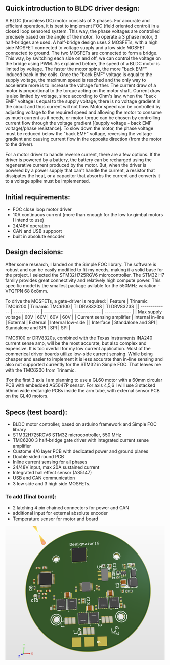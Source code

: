 ## Quick introduction to BLDC driver design:
A BLDC (brushless DC) motor consists of 3 phases. For accurate and efficient operation, it is best to implement FOC (field oriented control) in a closed loop sensored system. This way, the phase voltages are controlled precisely based on the angle of the motor.
To operate a 3 phase motor, 3 half-bridges are used. A half-bridge design uses 2 MOSFETs, with a high side MOSFET connected to voltage supply and a low side MOSFET connected to ground. The two MOSFETs are connected to form a bridge. This way, by switching each side on and off, we can control the voltage on the bridge using PWM.
As explained before, the speed of a BLDC motor is limited by voltage. The faster the motor spins, the more "back EMF" induced back in the coils. Once the "back EMF" voltage is equal to the supply voltage, the maximum speed is reached and the only way to accelerate more is to increase the voltage further.
The current draw of a motor is proportional to the torque acting on the motor shaft. Current draw is also limited by voltage, since according to Ohm's law, when the "back EMF" voltage is equal to the supply voltage, there is no voltage gradient in the circuit and thus current will not flow. 
Motor speed can be controlled by adjusting voltage to the required speed and allowing the motor to consume as much current as it needs, or motor torque can be chosen by controlling current flow through the voltage gradient [(supply voltage - back EMF voltage)/phase resistance].
To slow down the motor, the phase voltage must be reduced below the "back EMF" voltage, reversing the voltage gradient and causing current flow in the opposite direction (from the motor to the driver). 

For a motor driver to handle reverse current, there are a few options. If the driver is powered by a battery, the battery can be recharged using the regenerative current produced by the motor. But, when the driver is powered by a power supply that can't handle the current, a resistor that dissipates the heat, or a capacitor that absorbs the current and converts it to a voltage spike must be implemented.

## Initial requirements:
- FOC close loop motor driver
- 10A continuous current (more than enough for the low kv gimbal motors I intend to use)
- 24/48V operation
- CAN and USB suppport
- built in absolute encoder

## Design decisions:
After some research, I landed on the Simple FOC library. The software is robust and can be easily modified to fit my needs, making it a solid base for the project.
I selected the STM32H725RGV6 microcontroller. The STM32 H7 family provides great connectivity and relatively high compute power. This specific model is the smallest package avilable for the 550MHz variation - VFQFPN 68 8x8mm.

To drive the MOSFETs, a gate-driver is required:
| Feature  | Trinamic TMC6200 | Trinamic TMC6100 | TI DRV8320S | TI DRV8323S |
| ------------- | ------------- | ------------- | ------------- | ------------- |
| Max supply voltage | 60V | 60V | 60V | 60V |
| Current sensing amplifier | Internal in-line | External | External | Internal low-side | 
| Interface | Standalone and SPI | Standalone and SPI | SPI | SPI |

TMC6100 or DRV8320s, combined with the Texas Instruments INA240 current sense amp, will be the most accurate, but also complex and expensive. It is too overkill for my low current application.
Most of the commerical driver boards utilize low-side current sensing. While being cheaper and easier to implement it is less accurate than in-line sensing and also not supported currently for the STM32 in Simple FOC.
That leaves me with the TMC6200 from Trinamic.


!For the first 3 axis I am planning to use a GL60 motor with a 60mm circular PCB with embedded AS5047P sensor. For axis 4,5,6 I will use 3 stacked 50mm wide rectangle PCBs inside the arm tube, with external sensor PCB on the GL40 motors.

## Specs (test board):
- BLDC motor controller, based on arduino framework and Simple FOC library
- STM32H725RGV6 STM32 microcontroller, 550 MHz
- TMC6200 3 half-bridge gate driver with integrated current sense amplifier
- Custome 4/6 layer PCB with dedicated power and ground planes
- Double sided round PCB
- Inline current sensing for all phases
- 24/48V input, max 20A sustained current
- Integrated hall effect sensor (AS5147)
- USB and CAN communication
- 3 low side and 3 high side MOSFETs.
### To add (final board):
- 2 latching 4 pin chained connectors for power and CAN
- additional input for external absolute encoder
- Temperature sensor for motor and board




![Test station](https://github.com/nadavelkabets/Robot-Arm/blob/main/controller/SCR-20230510-wyj.png)
